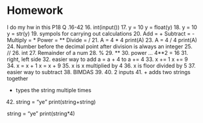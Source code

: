 # Homework
I do my hw in this
P18 Q .16-42
16. int(input())
17.
y = 10 
y = float(y)
18. 
y = 10
y = str(y)
19. sympols for carrying out calculations
20. 
Add = +
Subtract = -
Multiply = *
Power = **
Divide = /
21. 
A = 4 * 4
print(A)
23.
 A = 4 / 4
print(A)
24. Number before the decimal point after division is always an integer
25. //
26. int
27. Remainder of a num
28. %
29. **
30. power … 4**2 = 16
31. right, left side
32. easier way to add a = a + 4 to a += 4
33. x += 1
x += 9
34. x = x + 1
x = x + 9
35. x is x multiplied by 4
36. x is floor divided by 5
37. easier way to subtract
38. BIMDAS
39. 
40. 2 inputs
41. + adds two strings together
* types the string multiple times
42. string = “ye”
print(string+string)


string = “ye”
print(string*4)
